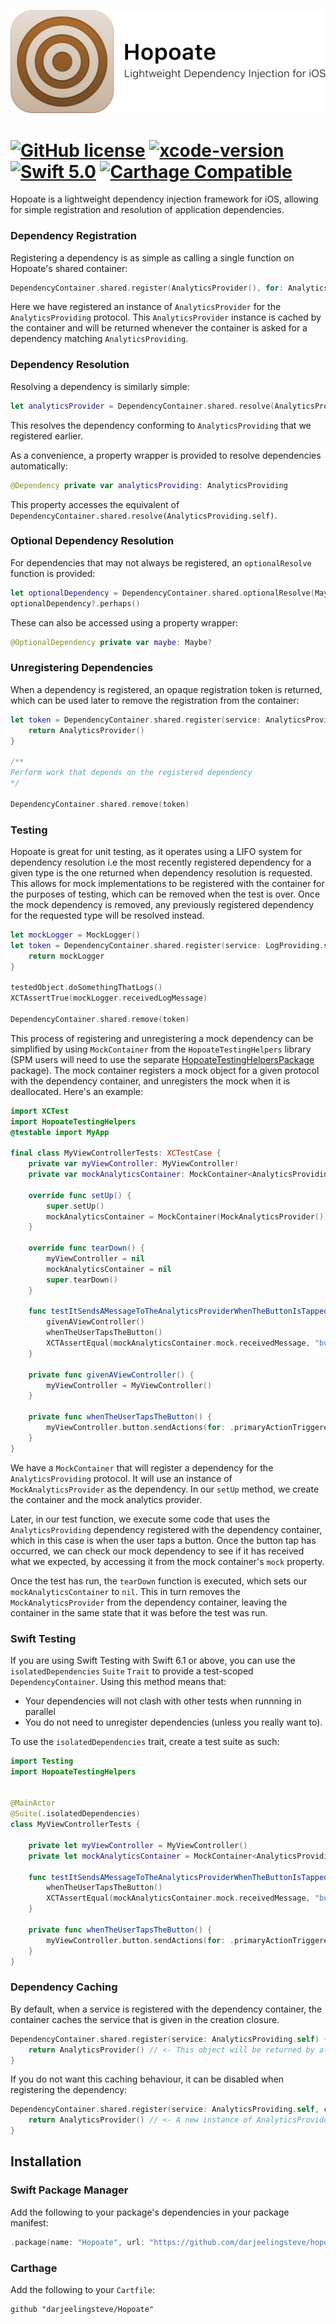 ![](Images/Banner.png)



# [![GitHub license](https://img.shields.io/badge/license-MIT-lightgrey.svg)](https://raw.githubusercontent.com/Carthage/Carthage/master/LICENSE.md) [![xcode-version](https://img.shields.io/badge/xcode-13-brightgreen)](https://developer.apple.com/xcode/) [![Swift 5.0](https://img.shields.io/badge/Swift-5.0-orange.svg?style=flat)](https://swift.org/) [![Carthage Compatible](https://img.shields.io/badge/Carthage-compatible-4BC51D.svg?style=flat)](https://github.com/Carthage/Carthage)

Hopoate is a lightweight dependency injection framework for iOS, allowing for simple registration and resolution of application dependencies.



### Dependency Registration

Registering a dependency is as simple as calling a single function on Hopoate's shared container:

```swift
DependencyContainer.shared.register(AnalyticsProvider(), for: AnalyticsProviding.self)
```

Here we have registered an instance of `AnalyticsProvider` for the `AnalyticsProviding` protocol. This `AnalyticsProvider` instance is cached by the container and will be returned whenever the container is asked for a dependency matching `AnalyticsProviding`.



### Dependency Resolution

Resolving a dependency is similarly simple:

```swift
let analyticsProvider = DependencyContainer.shared.resolve(AnalyticsProviding.self)
```

This resolves the dependency conforming to `AnalyticsProviding` that we registered earlier.

As a convenience, a property wrapper is provided to resolve dependencies automatically:

```swift
@Dependency private var analyticsProviding: AnalyticsProviding
```

This property accesses the equivalent of `DependencyContainer.shared.resolve(AnalyticsProviding.self)`. 



### Optional Dependency Resolution

For dependencies that may not always be registered, an `optionalResolve` function is provided:

```swift
let optionalDependency = DependencyContainer.shared.optionalResolve(Maybe.self)
optionalDependency?.perhaps()
```

These can also be accessed using a property wrapper:

```swift
@OptionalDependency private var maybe: Maybe?
```



### Unregistering Dependencies

When a dependency is registered, an opaque registration token is returned, which can be used later to remove the registration from the container:

```swift
let token = DependencyContainer.shared.register(service: AnalyticsProviding.self) {
    return AnalyticsProvider()
}

/**
Perform work that depends on the registered dependency
*/

DependencyContainer.shared.remove(token)
```



### Testing

Hopoate is great for unit testing, as it operates using a LIFO system for dependency resolution i.e the most recently registered dependency for a given type is the one returned when dependency resolution is requested. This allows for mock implementations to be registered with the container for the purposes of testing, which can be removed when the test is over. Once the mock dependency is removed, any previously registered dependency for the requested type will be resolved instead.

```swift
let mockLogger = MockLogger()
let token = DependencyContainer.shared.register(service: LogProviding.self) {
    return mockLogger
}

testedObject.doSomethingThatLogs()
XCTAssertTrue(mockLogger.receivedLogMessage)

DependencyContainer.shared.remove(token)
```

This process of registering and unregistering a mock dependency can be simplified by using `MockContainer` from the `HopoateTestingHelpers` library (SPM users will need to use the separate [HopoateTestingHelpersPackage](https://github.com/darjeelingsteve/HopoateTestingHelpersPackage) package). The mock container registers a mock object for a given protocol with the dependency container, and unregisters the mock when it is deallocated. Here's an example:

```swift
import XCTest
import HopoateTestingHelpers
@testable import MyApp

final class MyViewControllerTests: XCTestCase {
    private var myViewController: MyViewController!
    private var mockAnalyticsContainer: MockContainer<AnalyticsProviding, MockAnalyticsProvider>!
    
    override func setUp() {
        super.setUp()
        mockAnalyticsContainer = MockContainer(MockAnalyticsProvider())
    }
    
    override func tearDown() {
        myViewController = nil
        mockAnalyticsContainer = nil
        super.tearDown()
    }
    
    func testItSendsAMessageToTheAnalyticsProviderWhenTheButtonIsTapped() {
        givenAViewController()
        whenTheUserTapsTheButton()
        XCTAssertEqual(mockAnalyticsContainer.mock.receivedMessage, "button_tapped")
    }
    
    private func givenAViewController() {
        myViewController = MyViewController()
    }
    
    private func whenTheUserTapsTheButton() {
        myViewController.button.sendActions(for: .primaryActionTriggered)
    }
}
```

We have a `MockContainer` that will register a dependency for the `AnalyticsProviding` protocol. It will use an instance of `MockAnalyticsProvider` as the dependency. In our `setUp` method, we create the container and the mock analytics provider.

Later, in our test function, we execute some code that uses the `AnalyticsProviding` dependency registered with the dependency container, which in this case is when the user taps a button. Once the button tap has occurred, we can check our mock dependency to see if it has received what we expected, by accessing it from the mock container's `mock` property.

Once the test has run, the `tearDown` function is executed, which sets our `mockAnalyticsContainer` to `nil`. This in turn removes the `MockAnalyticsProvider` from the dependency container, leaving the container in the same state that it was before the test was run.

### Swift Testing

If you are using Swift Testing with Swift 6.1 or above, you can use the `isolatedDependencies` `Suite` `Trait` to provide a test-scoped `DependencyContainer`. Using this method means that:
- Your dependencies will not clash with other tests when runnning in parallel
- You do not need to unregister dependencies (unless you really want to).

To use the `isolatedDependencies` trait, create a test suite as such:

```swift
import Testing
import HopoateTestingHelpers


@MainActor
@Suite(.isolatedDependencies)
class MyViewControllerTests {

    private let myViewController = MyViewController()
    private let mockAnalyticsContainer = MockContainer<AnalyticsProviding, MockAnalyticsProvider>(MockAnalyticsProvider())
    
    func testItSendsAMessageToTheAnalyticsProviderWhenTheButtonIsTapped() {
        whenTheUserTapsTheButton()
        XCTAssertEqual(mockAnalyticsContainer.mock.receivedMessage, "button_tapped")
    }
    
    private func whenTheUserTapsTheButton() {
        myViewController.button.sendActions(for: .primaryActionTriggered)
    }
}

```

### Dependency Caching

By default, when a service is registered with the dependency container, the container caches the service that is given in the creation closure.

```swift
DependencyContainer.shared.register(service: AnalyticsProviding.self) {
    return AnalyticsProvider() // <- This object will be returned by all calls to DependencyContainer.shared.resolve(AnalyticsProviding.self)
}
```

If you do not want this caching behaviour, it can be disabled when registering the dependency:

```swift
DependencyContainer.shared.register(service: AnalyticsProviding.self, cacheService: false) {
    return AnalyticsProvider() // <- A new instance of AnalyticsProvider will be provided to each call to DependencyContainer.shared.resolve(AnalyticsProviding.self)
}
```



## Installation

### Swift Package Manager

Add the following to your package's dependencies in your package manifest:

```swift
.package(name: "Hopoate", url: "https://github.com/darjeelingsteve/hopoate", from: "1.0.0"),
```



### Carthage

Add the following to your `Cartfile`:

```
github "darjeelingsteve/Hopoate"
```

